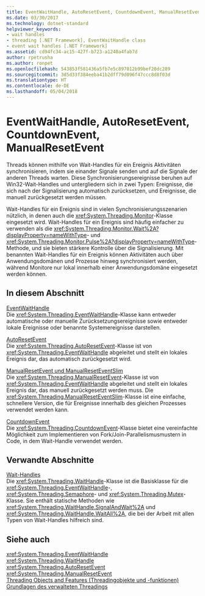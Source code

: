 ```yaml
---
title: EventWaitHandle, AutoResetEvent, CountdownEvent, ManualResetEvent
ms.date: 03/30/2017
ms.technology: dotnet-standard
helpviewer_keywords:
- wait handles
- threading [.NET Framework], EventWaitHandle class
- event wait handles [.NET Framework]
ms.assetid: cd94fc34-ac15-427f-b723-a1240a4fab7d
author: rpetrusha
ms.author: ronpet
ms.openlocfilehash: 543853f581436a5fb7e5c897012b99bef20dc289
ms.sourcegitcommit: 3d5d33f384eeba41b2dff79d096f47ccc8d8f03d
ms.translationtype: HT
ms.contentlocale: de-DE
ms.lasthandoff: 05/04/2018
---
```

# <a name="eventwaithandle-autoresetevent-countdownevent-manualresetevent"></a>EventWaitHandle, AutoResetEvent, CountdownEvent, ManualResetEvent
Threads können mithilfe von Wait-Handles für ein Ereignis Aktivitäten synchronisieren, indem sie einander Signale senden und auf die Signale der anderen Threads warten. Diese Synchronisierungsereignisse beruhen auf Win32-Wait-Handles und untergliedern sich in zwei Typen: Ereignisse, die sich nach der Signalisierung automatisch zurücksetzen, und Ereignisse, die manuell zurückgesetzt werden müssen.  
  
 Wait-Handles für ein Ereignis sind in vielen Synchronisierungsszenarien nützlich, in denen auch die <xref:System.Threading.Monitor>-Klasse eingesetzt wird. Wait-Handles für ein Ereignis sind häufig einfacher zu verwenden als die <xref:System.Threading.Monitor.Wait%2A?displayProperty=nameWithType>- und <xref:System.Threading.Monitor.Pulse%2A?displayProperty=nameWithType>-Methode, und sie bieten stärkere Kontrolle über die Signalisierung. Mit benannten Wait-Handles für ein Ereignis können Aktivitäten auch über Anwendungsdomänen und Prozesse hinweg synchronisiert werden, während Monitore nur lokal innerhalb einer Anwendungsdomäne eingesetzt werden können.  
  
## <a name="in-this-section"></a>In diesem Abschnitt  
 [EventWaitHandle](../../../docs/standard/threading/eventwaithandle.md)  
 Die <xref:System.Threading.EventWaitHandle>-Klasse kann entweder automatische oder manuelle Zurücksetzungsereignisse sowie entweder lokale Ereignisse oder benannte Systemereignisse darstellen.  
  
 [AutoResetEvent](../../../docs/standard/threading/autoresetevent.md)  
 Die <xref:System.Threading.AutoResetEvent>-Klasse ist von <xref:System.Threading.EventWaitHandle> abgeleitet und stellt ein lokales Ereignis dar, das automatisch zurückgesetzt wird.  
  
 [ManualResetEvent und ManualResetEventSlim](../../../docs/standard/threading/manualresetevent-and-manualreseteventslim.md)  
 Die <xref:System.Threading.ManualResetEvent>-Klasse ist von <xref:System.Threading.EventWaitHandle> abgeleitet und stellt ein lokales Ereignis dar, das manuell zurückgesetzt werden muss. Die <xref:System.Threading.ManualResetEventSlim>-Klasse ist eine einfache, schnellere Version, die für Ereignisse innerhalb des gleichen Prozesses verwendet werden kann.  
  
 [CountdownEvent](../../../docs/standard/threading/countdownevent.md)  
 Die <xref:System.Threading.CountdownEvent>-Klasse bietet eine vereinfachte Möglichkeit zum Implementieren von Fork/Join-Parallelismusmustern in Code, in dem Wait-Handle verwendet werden.  
  
## <a name="related-sections"></a>Verwandte Abschnitte  
 [Wait-Handles](http://msdn.microsoft.com/library/48d10b6f-5fd7-407c-86ab-0179aef72489)  
 Die <xref:System.Threading.WaitHandle>-Klasse ist die Basisklasse für die <xref:System.Threading.EventWaitHandle>-, <xref:System.Threading.Semaphore>- und <xref:System.Threading.Mutex>-Klasse. Sie enthält statische Methoden wie <xref:System.Threading.WaitHandle.SignalAndWait%2A> und <xref:System.Threading.WaitHandle.WaitAll%2A>, die bei der Arbeit mit allen Typen von Wait-Handles hilfreich sind.  
  
## <a name="see-also"></a>Siehe auch  
 <xref:System.Threading.EventWaitHandle>  
 <xref:System.Threading.WaitHandle>  
 <xref:System.Threading.AutoResetEvent>  
 <xref:System.Threading.ManualResetEvent>  
 [Threading Objects and Features (Threadingobjekte und -funktionen)](../../../docs/standard/threading/threading-objects-and-features.md)  
 [Grundlagen des verwalteten Threadings](../../../docs/standard/threading/managed-threading-basics.md)
